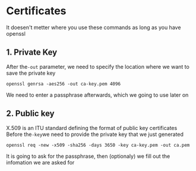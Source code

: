 # Certificates 
It doesen't metter where you use these commands as long as you have openssl
## 1. Private Key
After the```-out``` parameter, we need to specify the location where we want to save the private key
```
openssl genrsa -aes256 -out ca-key.pem 4096
```
We need to enter a passphrase afterwards, which we going to use later on
## 2. Public key
X.509 is an ITU standard defining the format of public key certificates
Before the```-key```we need to provide the private key that we just generated
```
openssl req -new -x509 -sha256 -days 3650 -key ca-key.pem -out ca.pem
```
It is going to ask for the passphrase, then (optionaly) we fill out the infomation we are asked for
